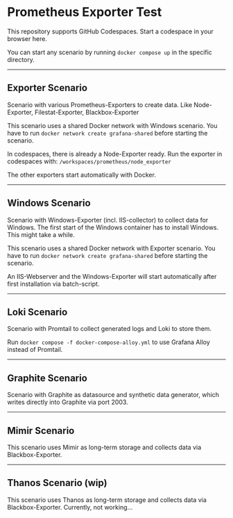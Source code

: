 # Prometheus Exporter Test

This repository supports GitHub Codespaces. Start a codespace in your browser here.

You can start any scenario by running `docker compose up` in the specific directory.

---
## Exporter Scenario

Scenario with various Prometheus-Exporters to create data. 
Like Node-Exporter, Filestat-Exporter, Blackbox-Exporter

This scenario uses a shared Docker network with Windows scenario. 
You have to run `docker network create grafana-shared` before starting the scenario.

In codespaces, there is already a Node-Exporter ready. 
Run the exporter in codespaces with: `/workspaces/prometheus/node_exporter`

The other exporters start automatically with Docker.

---
## Windows Scenario

Scenario with Windows-Exporter (incl. IIS-collector) to collect data for Windows.
The first start of the Windows container has to install Windows. This might take a while.

This scenario uses a shared Docker network with Exporter scenario.
You have to run `docker network create grafana-shared` before starting the scenario.

An IIS-Webserver and the Windows-Exporter will start automatically after first installation via batch-script.

---
## Loki Scenario

Scenario with Promtail to collect generated logs and Loki to store them.

Run `docker compose -f docker-compose-alloy.yml` to use Grafana Alloy instead of Promtail.

---
## Graphite Scenario

Scenario with Graphite as datasource and synthetic data generator,
which writes directly into Graphite via port 2003.

---
## Mimir Scenario

This scenario uses Mimir as long-term storage and collects data via Blackbox-Exporter.

---
## Thanos Scenario (wip)

This scenario uses Thanos as long-term storage and collects data via Blackbox-Exporter.
Currently, not working...

